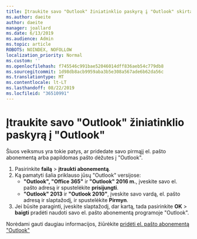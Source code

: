 ```yaml
---
title: Įtraukite savo "Outlook" žiniatinklio paskyrą į "Outlook" skirtą "Windows"
ms.author: daeite
author: daeite
manager: joallard
ms.date: 6/13/2019
ms.audience: Admin
ms.topic: article
ROBOTS: NOINDEX, NOFOLLOW
localization_priority: Normal
ms.custom: ''
ms.openlocfilehash: f745546c991bae52046014dff836aeb54c779db8
ms.sourcegitcommit: 1d98db8acb9959aba3b5e308a567ade6b62da56c
ms.translationtype: MT
ms.contentlocale: lt-LT
ms.lasthandoff: 08/22/2019
ms.locfileid: "36510991"
---
```

# <a name="add-your-outlook-on-the-web-account-to-outlook"></a>Įtraukite savo "Outlook" žiniatinklio paskyrą į "Outlook"

Šiuos veiksmus yra tokie patys, ar pridedate savo pirmąjį el. pašto abonementą arba papildomas pašto dėžutes į "Outlook".

1. Pasirinkite **failą** > **įtraukti abonementą**.
1. Ką pamatyti šalia priklauso jūsų "Outlook" versijose:
    - **"Outlook", "Office 365"** ir **"Outlook" 2016 m.**, įveskite savo el. pašto adresą ir spustelėkite **prisijungti**.
    - **"Outlook" 2013** ir **"Outlook 2010"**, įveskite savo vardą, el. pašto adresą ir slaptažodį, ir spustelėkite **Pirmyn**.
1. Jei būsite paraginti, įveskite slaptažodį, dar kartą, tada pasirinkite **OK** > **baigti** pradėti naudoti savo el. pašto abonementą programoje "Outlook".

Norėdami gauti daugiau informacijos, žiūrėkite [pridėti el. pašto abonementą "Outlook"](https://support.office.com/article/6e27792a-9267-4aa4-8bb6-c84ef146101b)